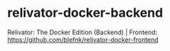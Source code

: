 # relivator-docker-backend
Relivator: The Docker Edition (Backend) | Frontend: https://github.com/blefnk/relivator-docker-frontend
